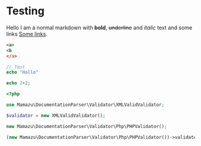 # Testing
Hello I am a normal markdown with **bold**, ~~underline~~ and _italic_ text and some links <a href="#">Some links</a>.

```xml
<a>
<b
</a>
```

```php
// Test
echo "Hallo"

echo 2+2;
```

```php
<?php

use Mamazu\DocumentationParser\Validator\XMLValidValidator;

$validator = new XMLValidValidator();

new Mamazu\DocumentationParser\Validator\Php\PHPValidator();

(new Mamazu\DocumentationParser\Validator\Php\PHPValidator())->validate();
```
